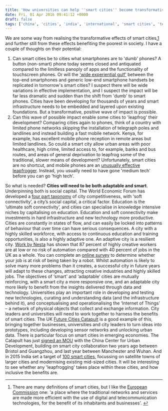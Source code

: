 ```yaml
---
title: 'How universities can help ''smart cities'' become transformative (and why leapfrogging is difficult)'
date: Fri, 01 Apr 2016 09:41:12 +0000
draft: false
tags: ['china', 'cities', 'india', 'international', 'smart cities', 'technology', 'Universities']
---
```


We are some way from realising the transformative effects of smart cities,[1](#fn-119-1) and further still from these effects benefiting the poorest in society. I have a couple of thoughts on their potential:

1.  Can smart cities be to cities what smartphones are to 'dumb' phones? A button (non-smart) phone today seems closed and antiquated compared to the limitless panoply of apps and the functionality of touchscreen phones. Or will the ['wide experiential gulf'](https://medium.com/matter/shitphone-a-love-story-a44e66434807) between the top-end smartphones and generic low-end smartphone handsets be replicated in tomorrow's smart cities? I suspect there will be wide variations in effective implementation, and I suspect the impact will be far less dramatic and sudden than the shift from 'dumb' to smart phones. Cities have been developing for thousands of years and smart infrastructure needs to be embedded and layered upon existing foundations. But a transformative, positive wave of impact is possible.
2.  Can this wave of possible impact enable some cities to 'leapfrog' their development? Comparing cities again to phones, think of a country with limited phone networks skipping the installation of telegraph poles and landlines and instead building a fast mobile network. Kenya, for example, has excellent mobile phone reception in remote areas but limited landlines. So could a smart city allow urban areas with poor healthcare, high crime, limited access to, for example, banks and bus routes, and areas of general deprivation to leapfrog some of the traditional, slower means of development? Unfortunately, smart cities are no shortcut, and mobile phones are an [unusually effective leapfrogger](http://www.economist.com/node/10650775). Instead, you usually need to have gone 'medium tech' before you can go 'high tech'.

So what is needed? **Cities will need to be both adaptable and smart**. Underpinning both is social capital. The World Economic Forum has developed a [four part taxonomy](https://www.weforum.org/reports/competitiveness-cities) of city competitiveness, with ‘soft connectivity’, a city’s social capital, a critical factor. Education is the ‘ultimate soft connectivity’, and cities can specialise in knowledge intensive niches by capitalising on education. Education and soft connectivity make investments in hard infrastructure and new technology more productive. Cities are constantly in states of flow, and can easily be locked into patterns of behaviour that over time can have serious consequences. A city with a highly skilled workforce, with access to continuous education and training opportunities, is also a highly adaptive one. An adaptive city is a resilient city. [Work by Nesta](http://www.nesta.org.uk/publications/creativity-vs-robots) has shown that 87 percent of highly creative workers are at low or no risk of automation compared with 40 percent of jobs in the UK as a whole. You can complete an [online survey](http://www.bbc.co.uk/news/technology-34066941) to determine whether your job is at risk of being taken by a robot. Whilst automation is likely to solve many more problems than it creates, a successful city in future years will adapt to these changes, attracting creative industries and highly skilled jobs. The objectives of ‘smart’ and ‘adaptable’ cities are mutually reinforcing, with a smart city a more responsive one, and an adaptable city more likely to benefit from the insights delivered through data and technology. Universities play an important role in developing and testing new technologies, curating and understanding data (and the infrastructure behind it), and conceptualising and operationalising the ‘Internet of Things’ – a network of physical objects that collect and exchange information. City leaders and universities will need to work together to harness the benefits of smart cities. The UK [Future Cities Catapult](https://futurecities.catapult.org.uk/about-us) is a good example of this, bringing together businesses, universities and city leaders to turn ideas into prototypes, including developing sensor networks and unlocking urban data. There is particular focus on smart cities in emerging economies. The Catapult has just [signed an MOU](http://europe.chinadaily.com.cn/china/2016-03/25/content_24091231.htm) with the China Center for Urban Development, building on smart city collaboration two years ago between Bristol and Guangzhou, and last year between Manchester and Wuhan. And in 2015 India set a target of [100 smart cities](https://futurecities.catapult.org.uk/2016/01/28/blog-indias-100-smart-cities-what-will-success-look-like/), focussing on satellite towns of larger cities and modernising existing mid-sized cities. It will be interesting to see whether any 'leapfrogging' takes place within these cities, and how inclusive the benefits are.

* * *

1.  There are many definitions of smart cities, but I like the [European Commission](https://ec.europa.eu/digital-single-market/en/smart-cities) one: 'a place where the traditional networks and services are made more efficient with the use of digital and telecommunication technologies, for the benefit of its inhabitants and businesses'. [↩](#fnref-119-1)